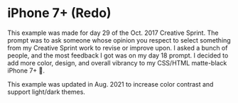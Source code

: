 # iPhone 7+ (Redo)

This example was made for day 29 of the Oct. 2017 Creative Sprint. The prompt was to ask someone whose opinion you respect to select something from my Creative Sprint work to revise or improve upon. I asked a bunch of people, and the most feedback I got was on my day 18 prompt. I decided to add more color, design, and overall vibrancy to my CSS/HTML matte-black iPhone 7+ 📱.

This example was updated in Aug. 2021 to increase color contrast and support light/dark themes.